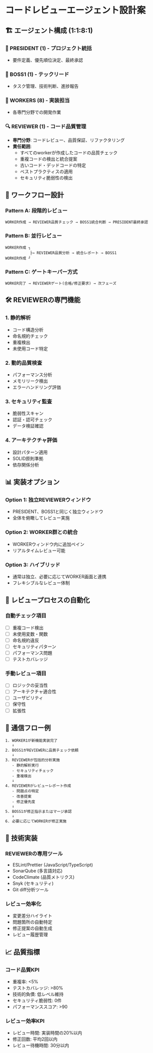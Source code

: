 # コードレビューエージェント設計案

## 🏗️ エージェント構成 (1:1:8:1)

### 👑 PRESIDENT (1) - プロジェクト統括
- 要件定義、優先順位決定、最終承認

### 💼 BOSS1 (1) - テックリード
- タスク管理、技術判断、進捗報告

### 👥 WORKERS (8) - 実装担当
- 各専門分野での開発作業

### 🔍 REVIEWER (1) - コード品質管理
- **専門分野**: コードレビュー、品質保証、リファクタリング
- **責任範囲**:
  - すべてのworkerが作成したコードの品質チェック
  - 重複コードの検出と統合提案
  - 古いコード・デッドコードの特定
  - ベストプラクティスの適用
  - セキュリティ脆弱性の検出

## 🔄 ワークフロー設計

### Pattern A: 段階的レビュー
```
WORKER作成 → REVIEWER品質チェック → BOSS1統合判断 → PRESIDENT最終承認
```

### Pattern B: 並行レビュー
```
WORKER作成 ┐
           ├→ REVIEWER品質分析 → 統合レポート → BOSS1
WORKER作成 ┘
```

### Pattern C: ゲートキーパー方式
```
WORKER完了 → REVIEWERゲート(合格/修正要求) → 次フェーズ
```

## 🛠️ REVIEWERの専門機能

### 1. 静的解析
- コード構造分析
- 命名規約チェック
- 重複検出
- 未使用コード特定

### 2. 動的品質検査
- パフォーマンス分析
- メモリリーク検出
- エラーハンドリング評価

### 3. セキュリティ監査
- 脆弱性スキャン
- 認証・認可チェック
- データ検証確認

### 4. アーキテクチャ評価
- 設計パターン適用
- SOLID原則準拠
- 依存関係分析

## 📊 実装オプション

### Option 1: 独立REVIEWERウィンドウ
- PRESIDENT、BOSS1と同じく独立ウィンドウ
- 全体を俯瞰してレビュー実施

### Option 2: WORKER群との統合
- WORKERウィンドウ内に追加ペイン
- リアルタイムレビュー可能

### Option 3: ハイブリッド
- 通常は独立、必要に応じてWORKER画面と連携
- フレキシブルなレビュー体制

## 🎨 レビュープロセスの自動化

### 自動チェック項目
- [ ] 重複コード検出
- [ ] 未使用変数・関数
- [ ] 命名規約違反
- [ ] セキュリティパターン
- [ ] パフォーマンス問題
- [ ] テストカバレッジ

### 手動レビュー項目
- [ ] ロジックの妥当性
- [ ] アーキテクチャ適合性
- [ ] ユーザビリティ
- [ ] 保守性
- [ ] 拡張性

## 💬 通信フロー例

```
1. WORKER1が新機能実装完了
   ↓
2. BOSS1がREVIEWERに品質チェック依頼
   ↓
3. REVIEWERが包括的分析実施
   - 静的解析実行
   - セキュリティチェック
   - 重複検出
   ↓
4. REVIEWERがレビューレポート作成
   - 問題点の特定
   - 改善提案
   - 修正優先度
   ↓
5. BOSS1が修正指示またはマージ承認
   ↓
6. 必要に応じてWORKERが修正実施
```

## 🔧 技術実装

### REVIEWERの専用ツール
- ESLint/Prettier (JavaScript/TypeScript)
- SonarQube (多言語対応)
- CodeClimate (品質メトリクス)
- Snyk (セキュリティ)
- Git diff分析ツール

### レビュー効率化
- 変更差分ハイライト
- 問題箇所の自動特定
- 修正提案の自動生成
- レビュー履歴管理

## 📈 品質指標

### コード品質KPI
- 重複率: <5%
- テストカバレッジ: >80%
- 技術的負債: 低レベル維持
- セキュリティ脆弱性: 0件
- パフォーマンススコア: >90

### レビュー効率KPI
- レビュー時間: 実装時間の20%以内
- 修正回数: 平均2回以内
- レビュー待機時間: 30分以内